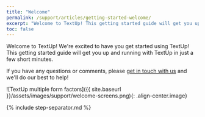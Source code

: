 ```yaml
---
title: "Welcome"
permalink: /support/articles/getting-started-welcome/
excerpt: "Welcome to TextUp! This getting started guide will get you up and running with TextUp in just a few short minutes."
toc: false
---
```


Welcome to TextUp! We're excited to have you get started using TextUp! This getting started guide will get you up and running with TextUp in just a few short minutes.

If you have any questions or comments, please <a href="mailto:connect@textup.org?Subject=From%20Support%20Center" target="_blank">get in touch with us</a> and we'll do our best to help!

![TextUp multiple form factors]({{ site.baseurl }}/assets/images/support/welcome-screens.png){: .align-center.image}

{% include step-separator.md %}
